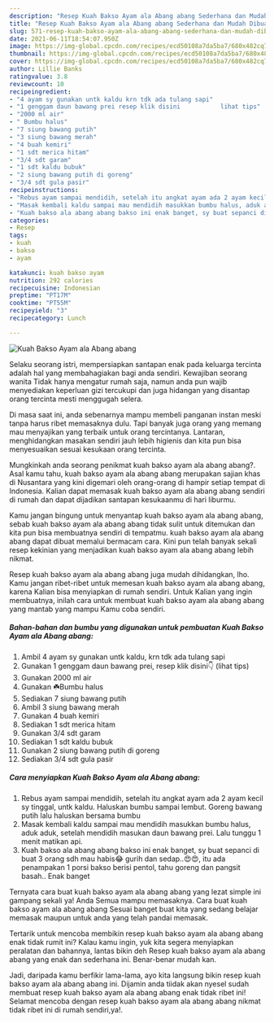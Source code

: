 ```yaml
---
description: "Resep Kuah Bakso Ayam ala Abang abang Sederhana dan Mudah Dibuat"
title: "Resep Kuah Bakso Ayam ala Abang abang Sederhana dan Mudah Dibuat"
slug: 571-resep-kuah-bakso-ayam-ala-abang-abang-sederhana-dan-mudah-dibuat
date: 2021-06-11T18:54:07.950Z
image: https://img-global.cpcdn.com/recipes/ecd50108a7da5ba7/680x482cq70/kuah-bakso-ayam-ala-abang-abang-foto-resep-utama.jpg
thumbnail: https://img-global.cpcdn.com/recipes/ecd50108a7da5ba7/680x482cq70/kuah-bakso-ayam-ala-abang-abang-foto-resep-utama.jpg
cover: https://img-global.cpcdn.com/recipes/ecd50108a7da5ba7/680x482cq70/kuah-bakso-ayam-ala-abang-abang-foto-resep-utama.jpg
author: Lillie Banks
ratingvalue: 3.8
reviewcount: 10
recipeingredient:
- "4 ayam sy gunakan untk kaldu krn tdk ada tulang sapi"
- "1 genggam daun bawang prei resep klik disini           lihat tips"
- "2000 ml air"
- " Bumbu halus"
- "7 siung bawang putih"
- "3 siung bawang merah"
- "4 buah kemiri"
- "1 sdt merica hitam"
- "3/4 sdt garam"
- "1 sdt kaldu bubuk"
- "2 siung bawang putih di goreng"
- "3/4 sdt gula pasir"
recipeinstructions:
- "Rebus ayam sampai mendidih, setelah itu angkat ayam ada 2 ayam kecil sy tinggal, untk kaldu. Haluskan bumbu sampai lembut. Goreng bawang putih lalu haluskan bersama bumbu"
- "Masak kembali kaldu sampai mau mendidih masukkan bumbu halus, aduk aduk, setelah mendidih masukan daun bawang prei. Lalu tunggu 1 menit matikan api."
- "Kuah bakso ala abang abang bakso ini enak banget, sy buat sepanci di buat 3 orang sdh mau habis😂 gurih dan sedap..😍😍, itu ada penampakan 1 porsi bakso berisi pentol, tahu goreng dan pangsit basah.. Enak banget"
categories:
- Resep
tags:
- kuah
- bakso
- ayam

katakunci: kuah bakso ayam 
nutrition: 292 calories
recipecuisine: Indonesian
preptime: "PT17M"
cooktime: "PT55M"
recipeyield: "3"
recipecategory: Lunch

---
```



![Kuah Bakso Ayam ala Abang abang](https://img-global.cpcdn.com/recipes/ecd50108a7da5ba7/680x482cq70/kuah-bakso-ayam-ala-abang-abang-foto-resep-utama.jpg)

Selaku seorang istri, mempersiapkan santapan enak pada keluarga tercinta adalah hal yang membahagiakan bagi anda sendiri. Kewajiban seorang  wanita Tidak hanya mengatur rumah saja, namun anda pun wajib menyediakan keperluan gizi tercukupi dan juga hidangan yang disantap orang tercinta mesti menggugah selera.

Di masa  saat ini, anda sebenarnya mampu membeli panganan instan meski tanpa harus ribet memasaknya dulu. Tapi banyak juga orang yang memang mau menyajikan yang terbaik untuk orang tercintanya. Lantaran, menghidangkan masakan sendiri jauh lebih higienis dan kita pun bisa menyesuaikan sesuai kesukaan orang tercinta. 



Mungkinkah anda seorang penikmat kuah bakso ayam ala abang abang?. Asal kamu tahu, kuah bakso ayam ala abang abang merupakan sajian khas di Nusantara yang kini digemari oleh orang-orang di hampir setiap tempat di Indonesia. Kalian dapat memasak kuah bakso ayam ala abang abang sendiri di rumah dan dapat dijadikan santapan kesukaanmu di hari liburmu.

Kamu jangan bingung untuk menyantap kuah bakso ayam ala abang abang, sebab kuah bakso ayam ala abang abang tidak sulit untuk ditemukan dan kita pun bisa membuatnya sendiri di tempatmu. kuah bakso ayam ala abang abang dapat dibuat memalui bermacam cara. Kini pun telah banyak sekali resep kekinian yang menjadikan kuah bakso ayam ala abang abang lebih nikmat.

Resep kuah bakso ayam ala abang abang juga mudah dihidangkan, lho. Kamu jangan ribet-ribet untuk memesan kuah bakso ayam ala abang abang, karena Kalian bisa menyiapkan di rumah sendiri. Untuk Kalian yang ingin membuatnya, inilah cara untuk membuat kuah bakso ayam ala abang abang yang mantab yang mampu Kamu coba sendiri.

<!--inarticleads1-->

##### Bahan-bahan dan bumbu yang digunakan untuk pembuatan Kuah Bakso Ayam ala Abang abang:

1. Ambil 4 ayam sy gunakan untk kaldu, krn tdk ada tulang sapi
1. Gunakan 1 genggam daun bawang prei, resep klik disini👇           (lihat tips)
1. Gunakan 2000 ml air
1. Gunakan  ☘️Bumbu halus
1. Sediakan 7 siung bawang putih
1. Ambil 3 siung bawang merah
1. Gunakan 4 buah kemiri
1. Sediakan 1 sdt merica hitam
1. Gunakan 3/4 sdt garam
1. Sediakan 1 sdt kaldu bubuk
1. Gunakan 2 siung bawang putih di goreng
1. Sediakan 3/4 sdt gula pasir




<!--inarticleads2-->

##### Cara menyiapkan Kuah Bakso Ayam ala Abang abang:

1. Rebus ayam sampai mendidih, setelah itu angkat ayam ada 2 ayam kecil sy tinggal, untk kaldu. Haluskan bumbu sampai lembut. Goreng bawang putih lalu haluskan bersama bumbu
1. Masak kembali kaldu sampai mau mendidih masukkan bumbu halus, aduk aduk, setelah mendidih masukan daun bawang prei. Lalu tunggu 1 menit matikan api.
1. Kuah bakso ala abang abang bakso ini enak banget, sy buat sepanci di buat 3 orang sdh mau habis😂 gurih dan sedap..😍😍, itu ada penampakan 1 porsi bakso berisi pentol, tahu goreng dan pangsit basah.. Enak banget




Ternyata cara buat kuah bakso ayam ala abang abang yang lezat simple ini gampang sekali ya! Anda Semua mampu memasaknya. Cara buat kuah bakso ayam ala abang abang Sesuai banget buat kita yang sedang belajar memasak maupun untuk anda yang telah pandai memasak.

Tertarik untuk mencoba membikin resep kuah bakso ayam ala abang abang enak tidak rumit ini? Kalau kamu ingin, yuk kita segera menyiapkan peralatan dan bahannya, lantas bikin deh Resep kuah bakso ayam ala abang abang yang enak dan sederhana ini. Benar-benar mudah kan. 

Jadi, daripada kamu berfikir lama-lama, ayo kita langsung bikin resep kuah bakso ayam ala abang abang ini. Dijamin anda tiidak akan nyesel sudah membuat resep kuah bakso ayam ala abang abang enak tidak ribet ini! Selamat mencoba dengan resep kuah bakso ayam ala abang abang nikmat tidak ribet ini di rumah sendiri,ya!.

